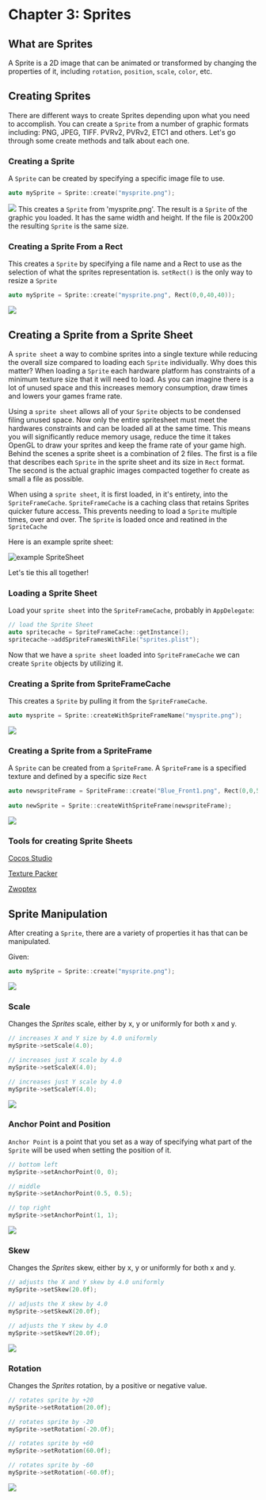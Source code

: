 # Chapter 3: Sprites

## What are Sprites
A Sprite is a 2D image that can be animated or transformed by changing the properties
of it, including `rotation`, `position`, `scale`, `color`, etc.

## Creating Sprites
There are different ways to create Sprites depending upon what you need to accomplish. You 
can create a `Sprite` from a number of graphic formats including: PNG, JPEG, TIFF. PVRv2, 
PVRv2, ETC1 and others. Let's go through some create methods and talk about each one.

### Creating a Sprite
A `Sprite` can be created by specifying a specific image file to use. 

```cpp
auto mySprite = Sprite::create("mysprite.png");
```

![](3/i1.png "")
This creates a `Sprite` from 'mysprite.png'. The result is a `Sprite` of the graphic you 
loaded. It has the same width and height. If the file is 200x200 the resulting `Sprite` is 
the same size. 

### Creating a Sprite From a Rect
This creates a `Sprite` by specifying a file name and a Rect to use as the selection of 
what the sprites representation is. `setRect()` is the only way to resize a `Sprite` 
```cpp
auto mySprite = Sprite::create("mysprite.png", Rect(0,0,40,40));
```
![](3/i4.png "")

## Creating a Sprite from a Sprite Sheet
A `sprite sheet` a way to combine sprites into a single texture while reducing
the overall size compared to loading each `Sprite` individually. Why does this
matter? When loading a `Sprite` each hardware platform has constraints of a 
minimum texture size that it will need to load. As you can imagine there is 
a lot of unused space and this increases memory consumption, draw times and 
lowers your games frame rate. 

Using a `sprite sheet` allows all of your `Sprite` objects to be condensed filing 
unused space. Now only the entire spritesheet must meet the hardwares constraints 
and can be loaded all at the same time. This means you will significantly reduce 
memory usage, reduce the time it takes OpenGL to draw your sprites and keep the 
frame rate of your game high. Behind the scenes a sprite sheet is a combination 
of 2 files. The first is a file that describes each `Sprite` in the sprite sheet 
and its size in `Rect` format. The second is the actual graphic images compacted 
together fo create as small a file as possible.

When using a `sprite sheet`, it is first loaded, in it's entirety, into the 
`SpriteFrameCache`. `SpriteFrameCache` is a caching class that retains Sprites 
quicker future access. This prevents needing to load a `Sprite` multiple times, 
over and over. The `Sprite` is loaded once and reatined in the `SpriteCache`

Here is an example sprite sheet:

![](3/3_1.png "example SpriteSheet")

Let's tie this all together!

### Loading a Sprite Sheet
Load your `sprite sheet` into the `SpriteFrameCache`, probably in `AppDelegate`:
```cpp
// load the Sprite Sheet
auto spritecache = SpriteFrameCache::getInstance();
spritecache->addSpriteFramesWithFile("sprites.plist");
```
Now that we have a `sprite sheet` loaded into `SpriteFrameCache` we can create `Sprite` objects 
by utilizing it.

### Creating a Sprite from SpriteFrameCache
This creates a `Sprite` by pulling it from the `SpriteFrameCache`. 
```cpp
auto mysprite = Sprite::createWithSpriteFrameName("mysprite.png");
```
![](3/i3.png "")

### Creating a Sprite from a SpriteFrame
A `Sprite` can be created from a `SpriteFrame`. A `SpriteFrame` is a specified texture 
and defined by a specific size `Rect`
```cpp
auto newspriteFrame = SpriteFrame::create("Blue_Front1.png", Rect(0,0,50,50));
        
auto newSprite = Sprite::createWithSpriteFrame(newspriteFrame);
```
![](3/i2.png "")

### Tools for creating Sprite Sheets

[Cocos Studio](http://www.cocos2d-x.org/wiki/CocoStudio)

[Texture Packer](https://www.codeandweb.com/texturepacker)

[Zwoptex](https://www.zwopple.com/zwoptex/)

## Sprite Manipulation
After creating a `Sprite`, there are a variety of properties it has that can be manipulated.

Given:
```cpp
auto mySprite = Sprite::create("mysprite.png");
```
![](3/i1.png "")

### Scale
Changes the *Sprites* scale, either by x, y or uniformly for both x and y.
```cpp
// increases X and Y size by 4.0 uniformly
mySprite->setScale(4.0);

// increases just X scale by 4.0
mySprite->setScaleX(4.0);

// increases just Y scale by 4.0
mySprite->setScaleY(4.0);
```
![](3/i5.png "")

### Anchor Point and Position
`Anchor Point` is a point that you set as a way of specifying what part of 
the `Sprite` will be used when setting the position of it.
```cpp
// bottom left
mySprite->setAnchorPoint(0, 0);

// middle
mySprite->setAnchorPoint(0.5, 0.5);

// top right
mySprite->setAnchorPoint(1, 1);
```
![](3/i6.png "")

### Skew
Changes the *Sprites* skew, either by x, y or uniformly for both x and y.
```cpp
// adjusts the X and Y skew by 4.0 uniformly
mySprite->setSkew(20.0f);

// adjusts the X skew by 4.0
mySprite->setSkewX(20.0f);

// adjusts the Y skew by 4.0
mySprite->setSkewY(20.0f);
```
![](3/i7.png "")

### Rotation
Changes the *Sprites* rotation, by a positive or negative value.
```cpp
// rotates sprite by +20
mySprite->setRotation(20.0f);

// rotates sprite by -20
mySprite->setRotation(-20.0f);

// rotates sprite by +60
mySprite->setRotation(60.0f);

// rotates sprite by -60
mySprite->setRotation(-60.0f);
```
![](3/i8.png "")
